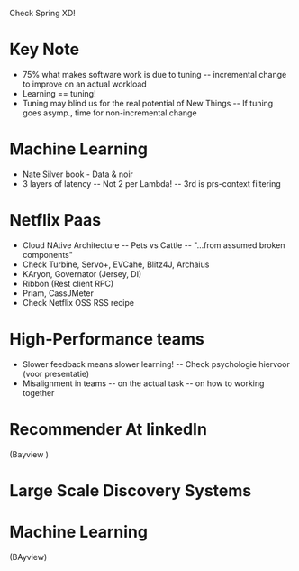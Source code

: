 Check Spring XD!

# Key Note
- 75% what makes software work is due to tuning
-- incremental change to improve on an actual workload
- Learning == tuning!
- Tuning may blind us for the real potential of New Things
-- If tuning goes asymp., time for non-incremental change

# Machine Learning
- Nate Silver book - Data & noir
- 3 layers of latency
-- Not 2 per Lambda!
-- 3rd is prs-context filtering

# Netflix Paas
- Cloud NAtive Architecture
-- Pets vs Cattle
-- "...from assumed broken components"
- Check Turbine, Servo+, EVCahe, Blitz4J, Archaius
- KAryon, Governator (Jersey, DI)
- Ribbon (Rest client RPC)
- Priam, CassJMeter
- Check Netflix OSS RSS recipe

# High-Performance teams
- Slower feedback means slower learning!
-- Check psychologie hiervoor (voor presentatie)
- Misalignment in teams
-- on the actual task
-- on how to working together

# Recommender At linkedIn
(Bayview )

# Large Scale Discovery Systems


# Machine Learning
(BAyview)